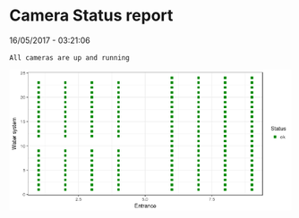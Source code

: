 Camera Status report
================
16/05/2017 - 03:21:06

    All cameras are up and running

![](camreport_files/figure-markdown_github/unnamed-chunk-2-1.png)
